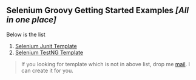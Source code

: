  ## Selenium Groovy Getting Started Examples *[All in one place]*
 
 Below is the list
 
  1. [Selenium Junit Template](https://github.com/sridharbandi/Selenium-Groovy-Getting-Started-Examples/tree/master/Selenium-Junit-Template)
  2. [Selenium TestNG Template](https://github.com/sridharbandi/Selenium-Groovy-Getting-Started-Examples/tree/master/Selenium-Testng-Template)
 
 > If you looking for template which is not in above list, drop me [mail](mailto:sridhar.bandi.ece@gmail.com). I can create it for you.
 
